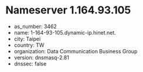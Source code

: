 # Nameserver 1.164.93.105

* as_number: 3462
* name: 1-164-93-105.dynamic-ip.hinet.net.
* city: Taipei
* country: TW
* organization: Data Communication Business Group
* version: dnsmasq-2.81
* dnssec: false
